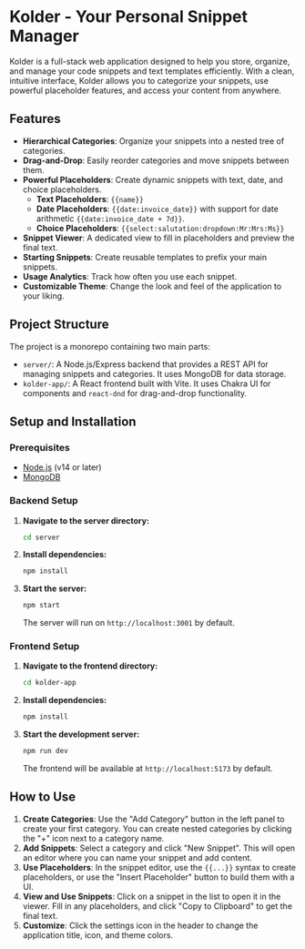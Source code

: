 # Kolder - Your Personal Snippet Manager

Kolder is a full-stack web application designed to help you store, organize, and manage your code snippets and text templates efficiently. With a clean, intuitive interface, Kolder allows you to categorize your snippets, use powerful placeholder features, and access your content from anywhere.

## Features

*   **Hierarchical Categories**: Organize your snippets into a nested tree of categories.
*   **Drag-and-Drop**: Easily reorder categories and move snippets between them.
*   **Powerful Placeholders**: Create dynamic snippets with text, date, and choice placeholders.
    *   **Text Placeholders**: `{{name}}`
    *   **Date Placeholders**: `{{date:invoice_date}}` with support for date arithmetic `{{date:invoice_date + 7d}}`.
    *   **Choice Placeholders**: `{{select:salutation:dropdown:Mr:Mrs:Ms}}`
*   **Snippet Viewer**: A dedicated view to fill in placeholders and preview the final text.
*   **Starting Snippets**: Create reusable templates to prefix your main snippets.
*   **Usage Analytics**: Track how often you use each snippet.
*   **Customizable Theme**: Change the look and feel of the application to your liking.

## Project Structure

The project is a monorepo containing two main parts:

*   `server/`: A Node.js/Express backend that provides a REST API for managing snippets and categories. It uses MongoDB for data storage.
*   `kolder-app/`: A React frontend built with Vite. It uses Chakra UI for components and `react-dnd` for drag-and-drop functionality.

## Setup and Installation

### Prerequisites

*   [Node.js](https://nodejs.org/) (v14 or later)
*   [MongoDB](https://www.mongodb.com/try/download/community)

### Backend Setup

1.  **Navigate to the server directory:**
    ```bash
    cd server
    ```

2.  **Install dependencies:**
    ```bash
    npm install
    ```

3.  **Start the server:**
    ```bash
    npm start
    ```
    The server will run on `http://localhost:3001` by default.

### Frontend Setup

1.  **Navigate to the frontend directory:**
    ```bash
    cd kolder-app
    ```

2.  **Install dependencies:**
    ```bash
    npm install
    ```

3.  **Start the development server:**
    ```bash
    npm run dev
    ```
    The frontend will be available at `http://localhost:5173` by default.

## How to Use

1.  **Create Categories**: Use the "Add Category" button in the left panel to create your first category. You can create nested categories by clicking the "+" icon next to a category name.
2.  **Add Snippets**: Select a category and click "New Snippet". This will open an editor where you can name your snippet and add content.
3.  **Use Placeholders**: In the snippet editor, use the `{{...}}` syntax to create placeholders, or use the "Insert Placeholder" button to build them with a UI.
4.  **View and Use Snippets**: Click on a snippet in the list to open it in the viewer. Fill in any placeholders, and click "Copy to Clipboard" to get the final text.
5.  **Customize**: Click the settings icon in the header to change the application title, icon, and theme colors.